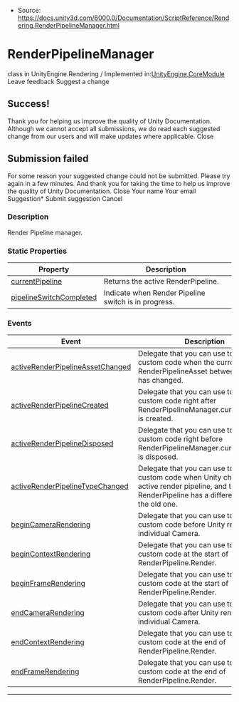 * Source: https://docs.unity3d.com/6000.0/Documentation/ScriptReference/Rendering.RenderPipelineManager.html

# RenderPipelineManager
class in UnityEngine.Rendering
/
Implemented in:[UnityEngine.CoreModule](https://docs.unity3d.com/6000.0/Documentation/ScriptReference/UnityEngine.CoreModule.html)
Leave feedback
Suggest a change
## Success!
Thank you for helping us improve the quality of Unity Documentation. Although we cannot accept all submissions, we do read each suggested change from our users and will make updates where applicable.
Close
## Submission failed
For some reason your suggested change could not be submitted. Please <a>try again</a> in a few minutes. And thank you for taking the time to help us improve the quality of Unity Documentation.
Close
Your name Your email Suggestion* Submit suggestion
Cancel
### Description
Render Pipeline manager.
### Static Properties
Property | Description  
---|---  
[currentPipeline](https://docs.unity3d.com/6000.0/Documentation/ScriptReference/Rendering.RenderPipelineManager-currentPipeline.html) | Returns the active RenderPipeline.  
[pipelineSwitchCompleted](https://docs.unity3d.com/6000.0/Documentation/ScriptReference/Rendering.RenderPipelineManager-pipelineSwitchCompleted.html) | Indicate when Render Pipeline switch is in progress.  
### Events
Event | Description  
---|---  
[activeRenderPipelineAssetChanged](https://docs.unity3d.com/6000.0/Documentation/ScriptReference/Rendering.RenderPipelineManager-activeRenderPipelineAssetChanged.html) | Delegate that you can use to invoke custom code when the current RenderPipelineAsset between frames has changed.  
[activeRenderPipelineCreated](https://docs.unity3d.com/6000.0/Documentation/ScriptReference/Rendering.RenderPipelineManager-activeRenderPipelineCreated.html) | Delegate that you can use to invoke custom code right after RenderPipelineManager.currentPipeline is created.  
[activeRenderPipelineDisposed](https://docs.unity3d.com/6000.0/Documentation/ScriptReference/Rendering.RenderPipelineManager-activeRenderPipelineDisposed.html) | Delegate that you can use to invoke custom code right before RenderPipelineManager.currentPipeline is disposed.  
[activeRenderPipelineTypeChanged](https://docs.unity3d.com/6000.0/Documentation/ScriptReference/Rendering.RenderPipelineManager-activeRenderPipelineTypeChanged.html) | Delegate that you can use to invoke custom code when Unity changes the active render pipeline, and the new RenderPipeline has a different type to the old one.  
[beginCameraRendering](https://docs.unity3d.com/6000.0/Documentation/ScriptReference/Rendering.RenderPipelineManager-beginCameraRendering.html) | Delegate that you can use to invoke custom code before Unity renders an individual Camera.  
[beginContextRendering](https://docs.unity3d.com/6000.0/Documentation/ScriptReference/Rendering.RenderPipelineManager-beginContextRendering.html) | Delegate that you can use to invoke custom code at the start of RenderPipeline.Render.  
[beginFrameRendering](https://docs.unity3d.com/6000.0/Documentation/ScriptReference/Rendering.RenderPipelineManager-beginFrameRendering.html) | Delegate that you can use to invoke custom code at the start of RenderPipeline.Render.  
[endCameraRendering](https://docs.unity3d.com/6000.0/Documentation/ScriptReference/Rendering.RenderPipelineManager-endCameraRendering.html) | Delegate that you can use to invoke custom code after Unity renders an individual Camera.  
[endContextRendering](https://docs.unity3d.com/6000.0/Documentation/ScriptReference/Rendering.RenderPipelineManager-endContextRendering.html) | Delegate that you can use to invoke custom code at the end of RenderPipeline.Render.  
[endFrameRendering](https://docs.unity3d.com/6000.0/Documentation/ScriptReference/Rendering.RenderPipelineManager-endFrameRendering.html) | Delegate that you can use to invoke custom code at the end of RenderPipeline.Render.  
* * *
